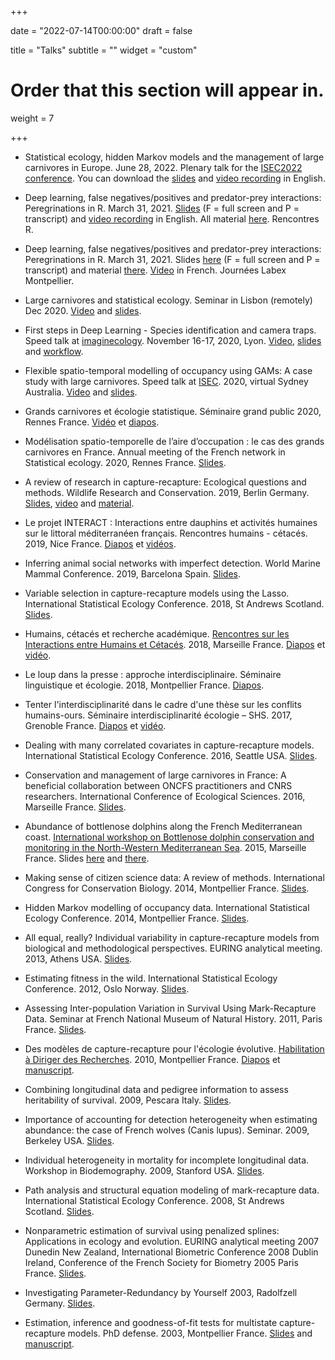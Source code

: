 +++

date = "2022-07-14T00:00:00"
draft = false

title = "Talks"
subtitle = ""
widget = "custom"

# Order that this section will appear in.
weight = 7

+++

*  Statistical ecology, hidden Markov models and the management of large carnivores in Europe. June 28, 2022. Plenary talk for the [ISEC2022 conference](https://www.isec2022.org/). You can download the [slides](https://t.co/BOtZHWU56L) and [video recording](https://t.co/6Qn7i05uae) in English.


* Deep learning, false negatives/positives and predator-prey interactions: Peregrinations in R. March 31, 2021. [Slides](https://oliviergimenez.github.io/useR2021/#1) (F = full screen and P = transcript) and [video recording](hhttps://www.youtube.com/watch?v=DOeSu8Qk5Po) in English. All material [here](https://github.com/oliviergimenez/useR2021). Rencontres R.

* Deep learning, false negatives/positives and predator-prey interactions: Peregrinations in R. March 31, 2021. Slides [here](https://bit.ly/3dqYouK) (F = full screen and P = transcript) and material [there](https://bit.ly/3djZQzm). [Video](https://www.youtube.com/watch?v=frp2eo8GKm4&t=10432s) in French. Journées Labex Montpellier. 

* Large carnivores and statistical ecology. Seminar in Lisbon (remotely) Dec 2020. [Video](https://www.youtube.com/watch?v=jM5i7vxLcGM&t=0s) and [slides](https://figshare.com/articles/presentation/Large_carnivores_and_statistical_ecology/13337822/4).

* First steps in Deep Learning - Species identification and camera traps. Speed talk at [imaginecology](https://imaginecology.sciencesconf.org/). November 16-17, 2020, Lyon. [Video](https://www.youtube.com/watch?v=CAbm9S39y5M&t=0s), [slides](https://oliviergimenez.github.io/prezimaginecology/#1) and [workflow](https://github.com/oliviergimenez/DLcamtrap). 

* Flexible spatio-temporal modelling of occupancy using GAMs: A case study with large carnivores. Speed talk at [ISEC](https://www.isec2020.org/). 2020, virtual Sydney Australia. [Video](https://youtu.be/j1f-p7Cc6Qk?t=1) and [slides](https://figshare.com/articles/Flexible_spatio-temporal_modelling_of_occupancy_using_GAMs_A_case_study_with_large_carnivores_/12443249/1). 

* Grands carnivores et écologie statistique. Séminaire grand public 2020, Rennes France. [Vidéo](https://www.youtube.com/watch?v=RHZR-bC-pMQ) et [diapos](https://doi.org/10.6084/m9.figshare.11913771.v3).

* Modélisation spatio-temporelle de l’aire d’occupation : le cas des grands carnivores en France. Annual meeting of the French network in Statistical ecology. 2020, Rennes France. [Slides](https://doi.org/10.6084/m9.figshare.11918226.v2).

* A review of research in capture-recapture: Ecological questions and methods. 
Wildlife Research and Conservation. 2019, Berlin Germany. [Slides](https://doi.org/10.6084/m9.figshare.12102420.v1), [video](https://youtu.be/RJiUIqs15ig?t=1) and [material](https://github.com/oliviergimenez/capture-recapture-review).

* Le projet INTERACT : Interactions entre dauphins et activités humaines sur le littoral méditerranéen français. Rencontres humains - cétacés. 2019, Nice France. [Diapos](https://figshare.com/articles/Le_projet_INTERACT_Interactions_entre_dauphins_et_activit_s_humaines_sur_le_littoral_m_diterran_en_fran_ais/11474244) et [vidéos](https://youtu.be/zbth8sSpeaw?t=1).

* Inferring animal social networks with imperfect detection. 
World Marine Mammal Conference. 2019, Barcelona Spain. [Slides](https://figshare.com/articles/Inferring_animal_social_networks_with_imperfect_detection/11306948/1).

* Variable selection in capture-recapture models using the Lasso. International Statistical Ecology Conference. 2018, St Andrews Scotland. [Slides](https://figshare.com/articles/Variable_selection_in_capture-recapture_models_using_the_Lasso/6725144).

* Humains, cétacés et recherche académique. [Rencontres sur les Interactions entre Humains et Cétacés](https://www.gis3m.org/actu/rencontres-hommes-cetaces-mediterranee-programme-conference). 2018, Marseille France. [Diapos](https://figshare.com/articles/Interactions_humains_et_c_tac_s_recherche_acad_mique/6686816) et [vidéo](https://youtu.be/2bwI2cvm9kU?t=1).

* Le loup dans la presse : approche interdisciplinaire. Séminaire linguistique et écologie. 2018, Montpellier France. [Diapos](https://figshare.com/articles/Le_loup_dans_la_presse_approche_interdisciplinaire/9165239).

* Tenter l'interdisciplinarité dans le cadre d'une thèse sur les conflits humains-ours. Séminaire interdisciplinarité écologie – SHS. 2017, Grenoble France. [Diapos](https://figshare.com/articles/Tenter_l_interdisciplinarit_dans_le_cadre_d_une_th_se_sur_les_conflits_humains-ours/9165176) et [vidéo](https://youtu.be/VwExgy536K4?t=1).

* Dealing with many correlated covariates in capture-recapture models. International Statistical Ecology Conference. 2016, Seattle USA. [Slides](https://figshare.com/articles/GimenezISEC2016_pdf/4833107).

* Conservation and management of large carnivores in France: A beneficial collaboration between ONCFS practitioners and CNRS researchers. International Conference of Ecological Sciences. 2016, Marseille France. [Slides](https://figshare.com/articles/guinotghestem-gimenezsfe2016marseilleweb-161022125305_pdf/4832624).

* Abundance of bottlenose dolphins along the French Mediterranean coast. [International workshop on Bottlenose dolphin conservation and monitoring in the North-Western Mediterranean Sea](https://www.gdegem.org/international-workshop). 2015, Marseille France. Slides [here](https://figshare.com/articles/tursiops_abundance_pdf/4833089) and [there](https://figshare.com/articles/tursiops_workshop_pdf/4833083). 

* Making sense of citizen science data: A review of methods. International Congress for Conservation Biology. 2014, Montpellier France. [Slides](https://figshare.com/articles/GimenezICCB2015MontpellierV4_pptx/4833110).

* Hidden Markov modelling of occupancy data. International Statistical Ecology Conference. 2014, Montpellier France. [Slides](https://figshare.com/articles/hmm_occupancy_pptx/4833092).

* All equal, really? Individual variability in capture-recapture models from biological and methodological perspectives. EURING analytical meeting. 2013, Athens USA. [Slides](https://figshare.com/articles/plenary_euring2013_pptx/4833095).

* Estimating fitness in the wild. International Statistical Ecology Conference. 2012, Oslo Norway. [Slides](https://figshare.com/articles/Estimating_fitness_with_capture-recapture_data/9164753).

* Assessing Inter-population Variation in Survival Using Mark-Recapture Data. Seminar at French National Museum of Natural History. 2011, Paris France. [Slides](https://figshare.com/articles/Assessing_Inter-population_Variation_in_Survival_Using_Mark-Recapture_Data/9165182).

* Des modèles de capture-recapture pour l'écologie évolutive. [Habilitation à Diriger des Recherches](https://en.wikipedia.org/wiki/Habilitation). 2010, Montpellier France. [Diapos](https://figshare.com/articles/HDROGimenez-format3_pdf/4833509) et [manuscript](https://figshare.com/articles/Manuscrit_HDR_Des_mod_les_de_capture-recapture_pour_l_cologie_volutive/9169991). 

* Combining longitudinal data and pedigree information to assess heritability of survival. 2009, Pescara Italy. [Slides](https://figshare.com/articles/Combining_longitudinal_data_and_pedigree_information_to_assess_heritability_of_survival/9165149).

* Importance of accounting for detection heterogeneity when estimating abundance: the case of French wolves (Canis lupus). Seminar. 2009, Berkeley USA. [Slides](https://figshare.com/articles/Importance_of_accounting_for_detection_heterogeneity_when_estimating_abundance_the_case_of_French_wolves_Canis_lupus_/9165212).

* Individual heterogeneity in mortality for incomplete longitudinal data. Workshop in Biodemography. 2009, Stanford USA. [Slides](https://figshare.com/articles/Individual_heterogeneity_in_mortality_for_incomplete_longitudinal_data/9165209).

* Path analysis and structural equation modeling of mark-recapture data. International Statistical Ecology Conference. 2008, St Andrews Scotland. [Slides](https://figshare.com/articles/Path_analysis_and_structural_equation_modeling_of_mark-recapture_data/9165164).

* Nonparametric estimation of survival using penalized splines: Applications in ecology and evolution. EURING analytical meeting 2007 Dunedin New Zealand, International Biometric Conference 2008 Dublin Ireland, Conference of the French Society for Biometry 2005 Paris France. [Slides](https://figshare.com/articles/Nonparametric_estimation_of_survival_using_penalized_splines_Applications_in_ecology_and_evolution/9165194).

* Investigating Parameter-Redundancy by Yourself 2003, Radolfzell Germany. [Slides](https://figshare.com/articles/Investigate_Parameter-Redundancy_by_Yourself/9165200).

* Estimation, inference and goodness-of-fit tests for multistate capture-recapture models. PhD defense. 2003, Montpellier France. [Slides](https://figshare.com/articles/Slides_of_my_PhD_defense_Estimation_inference_and_goodness-of-fit_tests_for_multistate_capture-recapture_models/9169988) and [manuscript](https://figshare.com/articles/My_PhD_manuscript_Estimation_inference_and_goodness-of-fit_tests_for_multistate_capture-recapture_models/9169994). 

